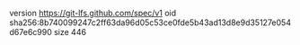 version https://git-lfs.github.com/spec/v1
oid sha256:8b740099247c2ff63da96d05c53ce0fde5b43ad13d8e9d35127e054d67e6c990
size 446
